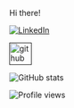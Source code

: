 Hi there!
<div id="badges">
  <a href="https://www.linkedin.com/in/georgi-petrov-584468215">
    <img src="https://img.shields.io/badge/LinkedIn-blue?style=for-the-badge&logo=linkedin&logoColor=white" alt="LinkedIn"/>
  </a>
</div>

[<img src='https://cdn.jsdelivr.net/npm/simple-icons@3.0.1/icons/github.svg' alt='github' height='40'>]()  

![GitHub stats](https://github-readme-stats.vercel.app/api?username=p3trovbg&show_icons=true)  

![Profile views](https://gpvc.arturio.dev/p3trovbg)  
